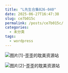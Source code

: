 ```yaml
---
title: "L先生合集026-040"
date: 2025-06-27T16:47:38
slug: ce7b015c
permalink: /posts/ce7b015c/
categories:
  - 未分类
tags:
  - wordpress
---
```


![图片[1]-歪歪的耽美资源站](/images/wp/ce7b015c-9de36d59.jpg)

![图片[2]-歪歪的耽美资源站](/images/wp/ce7b015c-96877786.jpg)
